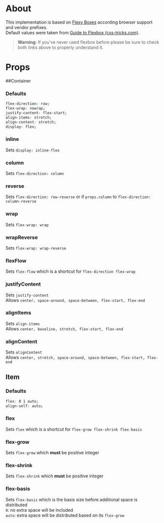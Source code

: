 # About
    
This implementation is based on [Flexy Boxes](http://the-echoplex.net/flexyboxes/) according browser support and vendor prefixes.      
Default values were taken from [Guide to Flexbox  (css-tricks.com)](https://css-tricks.com/snippets/css/a-guide-to-flexbox/).    

> **Warning**: If you've never used flexbox before please be sure to check both links above to properly understand it.

# Props

##Container
### Defaults
```CSS
flex-direction: row;
flex-wrap: nowrap;
justify-content: flex-start;
align-items: stretch;
align-content: stretch;
display: flex;
```
### inline
Sets `display: inline-flex`

### column
Sets `flex-direction: column`   

### reverse
Sets `flex-direction: row-reverse` or if `props.column` to `flex-direction: column-reverse`

### wrap
Sets `flex-wrap: wrap`

### wrapReverse
Sets `flex-wrap: wrap-reverse`

### flexFlow
Sets `flex-flow` which is a shortcut for `flex-direction flex-wrap`

### justifyContent
Sets `justify-content`   
Allows `center, space-around, space-between, flex-start, flex-end`

### alignItems
Sets `align-items`   
Allows `center, baseline, stretch, flex-start, flex-end`

### alignContent
Sets `alignContent`    
Allows `center, stretch, space-around, space-between, flex-start, flex-end`
    
    
    
## Item
### Defaults
```CSS
flex: 0 1 auto;
align-self: auto;
```

### flex 
Sets `flex` which is a shortcut for `flex-grow flex-shrink flex-basis`

### flex-grow
Sets `flex-grow` which **must** be positive integer

### flex-shrink
Sets `flex-shrink` which **must** be positive integer

### flex-basis
Sets `flex-basis` which is the basis size before additional space is distributed    
`0`: no extra space will be included   
`auto`: extra space will be distributed based on its `flex-grow`
